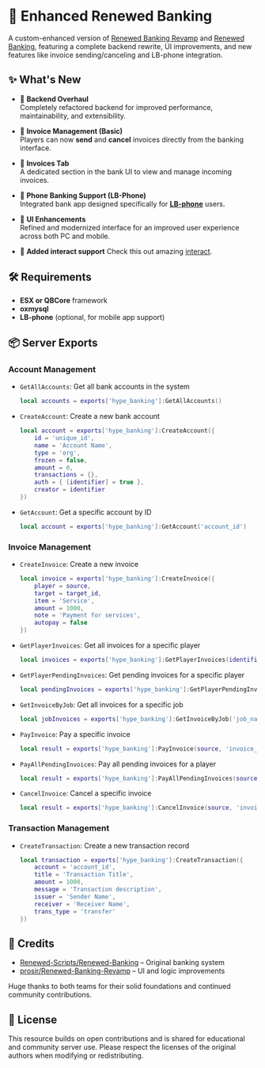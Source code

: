 # 💸 Enhanced Renewed Banking

A custom-enhanced version of [Renewed Banking Revamp](https://github.com/prosir/Renewed-Banking-Revamp) and [Renewed Banking](https://github.com/Renewed-Scripts/Renewed-Banking), featuring a complete backend rewrite, UI improvements, and new features like invoice sending/canceling and LB-phone integration.

## ✨ What's New

- 🔧 **Backend Overhaul**  
  Completely refactored backend for improved performance, maintainability, and extensibility.

- 🧾 **Invoice Management (Basic)**  
  Players can now **send** and **cancel** invoices directly from the banking interface.

- 🧩 **Invoices Tab**  
  A dedicated section in the bank UI to view and manage incoming invoices.

- 📱 **Phone Banking Support (LB-Phone)**  
  Integrated bank app designed specifically for **[LB-phone](https://lbscripts.com/)** users.

- 🎨 **UI Enhancements**  
  Refined and modernized interface for an improved user experience across both PC and mobile.

- 📱 **Added interact support**
  Check this out amazing [interact](https://github.com/darktrovx/interact).

## 🛠 Requirements

* **ESX or QBCore** framework
* **oxmysql**
* **LB-phone** (optional, for mobile app support)

## 📦 Server Exports

### Account Management
- `GetAllAccounts`: Get all bank accounts in the system
  ```lua
  local accounts = exports['hype_banking']:GetAllAccounts()
  ```

- `CreateAccount`: Create a new bank account
  ```lua
  local account = exports['hype_banking']:CreateAccount({
      id = 'unique_id',
      name = 'Account Name',
      type = 'org',
      frozen = false,
      amount = 0,
      transactions = {},
      auth = { [identifier] = true },
      creator = identifier
  })
  ```

- `GetAccount`: Get a specific account by ID
  ```lua
  local account = exports['hype_banking']:GetAccount('account_id')
  ```

### Invoice Management
- `CreateInvoice`: Create a new invoice
  ```lua
  local invoice = exports['hype_banking']:CreateInvoice({
      player = source,
      target = target_id,
      item = 'Service',
      amount = 1000,
      note = 'Payment for services',
      autopay = false
  })
  ```

- `GetPlayerInvoices`: Get all invoices for a specific player
  ```lua
  local invoices = exports['hype_banking']:GetPlayerInvoices(identifier)
  ```

- `GetPlayerPendingInvoices`: Get pending invoices for a specific player
  ```lua
  local pendingInvoices = exports['hype_banking']:GetPlayerPendingInvoices(identifier)
  ```

- `GetInvoiceByJob`: Get all invoices for a specific job
  ```lua
  local jobInvoices = exports['hype_banking']:GetInvoiceByJob('job_name')
  ```

- `PayInvoice`: Pay a specific invoice
  ```lua
  local result = exports['hype_banking']:PayInvoice(source, 'invoice_id')
  ```

- `PayAllPendingInvoices`: Pay all pending invoices for a player
  ```lua
  local result = exports['hype_banking']:PayAllPendingInvoices(source)
  ```

- `CancelInvoice`: Cancel a specific invoice
  ```lua
  local result = exports['hype_banking']:CancelInvoice(source, 'invoice_id')
  ```

### Transaction Management
- `CreateTransaction`: Create a new transaction record
  ```lua
  local transaction = exports['hype_banking']:CreateTransaction({
      account = 'account_id',
      title = 'Transaction Title',
      amount = 1000,
      message = 'Transaction description',
      issuer = 'Sender Name',
      receiver = 'Receiver Name',
      trans_type = 'transfer'
  })
  ```

## 🙏 Credits

* [Renewed-Scripts/Renewed-Banking](https://github.com/Renewed-Scripts/Renewed-Banking) – Original banking system
* [prosir/Renewed-Banking-Revamp](https://github.com/prosir/Renewed-Banking-Revamp) – UI and logic improvements

Huge thanks to both teams for their solid foundations and continued community contributions.

## 📃 License
This resource builds on open contributions and is shared for educational and community server use. Please respect the licenses of the original authors when modifying or redistributing.